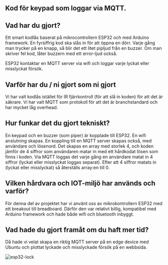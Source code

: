 ## Kod för keypad som loggar via MQTT.

## Vad har du gjort?
Ett smart kodlås baserat på mikrocontrollern ESP32 och med Arduino framework.
En fyrsiffrig kod ska slås in för att öppna en dörr.
Varje gång man trycker på en knapp, så blir det ett litet pipljud från en buzzer.
Om man skriver fel kod, låter buzzern med ett error-ljud också.

ESP32 kontaktar en MQTT server via wifi och loggar varje lyckat eller misslyckat försök.

## Varför har du / ni gjort som ni gjort
Vi har valt kodlås istället för IR fjärrkontroll (för att slå in koden) för att det är säkrare.
Vi har valt MQTT som protokoll för att det är branchstandard och har mycket låg overhead.

## Hur funkar det du gjort tekniskt?
En keypad och en buzzer (som piper) är kopplade till ESP32.
En wifi anslutning skapas.
En koppling till en MQTT server skapas också, med användare och lösenord.
Det skapas en array med storlek 4, och koden jämför de 4 siffror som användaren matar in med ett hårdkodat lösen som finns i koden.
Via MQTT loggas det varje gång en användare matat in 4 siffror (lyckat eller misslyckat loggas separat).
Efter att 4 siffror matats in (lyckat eller misslyckat) så återställs array:en till 0.

## Vilken hårdvara och IOT-miljö har används och varför?
För denna del av projektet har vi använt oss av mikrokontrollern ESP32 med ett breakout till breadboard.
Därför den var relativt billig, kompatibel med Arduino framework och hade både wifi och bluetooth inbyggt.

## Vad hade du gjort framåt om du haft mer tid?
Då hade vi velat skapa en riktig MQTT server på en edge device med Ubuntu och plottat lyckade och misslyckade försök på en webbsida.

![esp32-lock](https://user-images.githubusercontent.com/7149573/213385744-56d6e3db-6da7-4db9-b37e-e6129fb47b0c.png)
